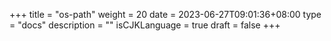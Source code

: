 +++
title = "os-path"
weight = 20
date = 2023-06-27T09:01:36+08:00
type = "docs"
description = ""
isCJKLanguage = true
draft = false
+++